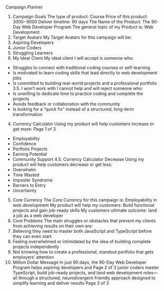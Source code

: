 Campaign Planner
1. Campaign Goals
The type of product: Course
Price of this product: $3000-$9000
Deliver timeline: 90 days
The Name of the Product: The 90-Day Web Developer Program
The general topic of my Product is: Web Development
2. Target Avatars
My Target Avatars for this campaign will be:
1. Aspiring Developers
2. Junior Coders
3. Struggling Learners
3. My Ideal Client
My ideal client I will accept is someone who:
- Struggles to connect with traditional coding courses or self-learning
- Is motivated to learn coding skills that lead directly to web development jobs
- Is committed to building real-world projects and a professional portfolio
3.5. I won’t work with
I cannot help and will reject someone who:
- Is unwilling to dedicate time to practice coding and complete the projects
- Avoids feedback or collaboration with the community
- Is looking for a “quick fix” instead of a structured, long-term transformation
4. Currency Calculator
Using my product will help customers increase or get more:
Page 1 of 3
- Employability
- Confidence
- Portfolio Projects
- Earning Potential
- Community Support
4.5. Currency Calculator Decrease
Using my product will help customers decrease or get less:
- Overwhelm
- Time Wasted
- Imposter Syndrome
- Barriers to Entry
- Uncertainty
5. Core Currency
The Core Currency for this campaign is: Employability in web development
My product will help my customers: Build functional projects and gain job-ready skills
My customers ultimate outcome: land a job as a web developer
6. Core Problems
The main struggles or obstacles that prevent my clients from achieving results on
their own are:
1. Believing they need to master both JavaScript and TypeScript before they can
even start
2. Feeling overwhelmed or intimidated by the idea of building complete projects
independently
3. Not knowing how to create a professional, standout portfolio that gets employers’
attention
7. Million Dollar Message
In just 90 days, the 90-Day Web Developer Program helps aspiring developers and
Page 2 of 3
junior coders master TypeScript, build job-ready projects, and land web development
roles—all through a structured, neurodivergent-friendly approach designed to
simplify learning and deliver results
Page 3 of 3